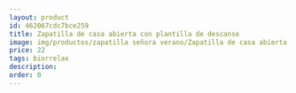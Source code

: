 ```yaml
---
layout: product
id: 462067cdc7bce259
title: Zapatilla de casa abierta con plantilla de descanso 
image: img/productos/zapatilla señora verano/Zapatilla de casa abierta con plantilla de descanso =22=biorrelax.webp
price: 22
tags: biorrelax
description: 
order: 0
---
```

